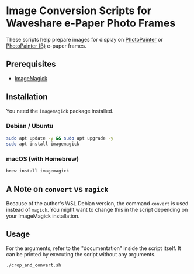 # Image Conversion Scripts for Waveshare e-Paper Photo Frames

These scripts help prepare images for display on [PhotoPainter](https://www.waveshare.com/wiki/PhotoPainter) or [PhotoPainter (B)](<https://www.waveshare.com/wiki/PhotoPainter_(B)>) e-paper frames.

## Prerequisites

- [ImageMagick](https://imagemagick.org/)

## Installation

You need the `imagemagick` package installed.

### Debian / Ubuntu

```bash
sudo apt update -y && sudo apt upgrade -y
sudo apt install imagemagick
```

### macOS (with Homebrew)

```bash
brew install imagemagick
```

## A Note on `convert` vs `magick`

Because of the author's WSL Debian version, the command `convert` is used instead of `magick`. You might want to change this in the script depending on your ImageMagick installation.

## Usage

For the arguments, refer to the "documentation" inside the script itself.
It can be printed by executing the script without any arguments.
```bash
./crop_and_convert.sh
```